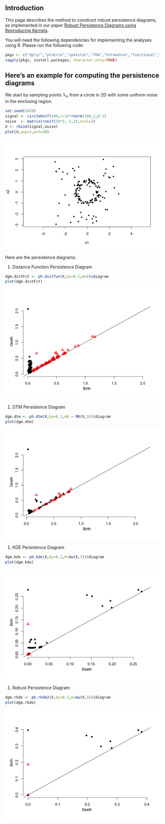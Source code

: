 Introduction
------------

This page describes the method to construct robust persistence diagrams, as implemented in our paper [Robust Persistence Diagrams using Reproducing Kernels](https://arxiv.org/abs/2006.10012). 

You will need the following dependencies for implementing the analyses using R. Please run the following code:

``` r
pkgs <- c("dplyr","plotrix","spatstat","TDA","hitandrun","functional","Rfast","plotly","viridis","plot3D")
sapply(pkgs, install.packages, character.only=TRUE)
```

## Here’s an example for computing the persistence diagrams

We start by sampling points 𝕏<sub>*n*</sub> from a circle in 2D with some uniform noise in the enclosing region. 

``` r
set.seed(2020)
signal <- circleUnif(100,r=1)*rnorm(100,1,0.1)
noise  <- matrix(runif(50*2,-3,3),ncol=2)
X <- rbind(signal,noise)
plot(X,asp=1,pch=20)
```

![](README_files/figure-markdown_github/unnamed-chunk-8-1.png)

Here are the persistence diagrams.

1.  Distance Function Persistence Diagram

``` r
dgm.distFct <- ph.distfun(X,by=0.1,H=0)$diagram
plot(dgm.distFct)
```

![](README_files/figure-markdown_github/unnamed-chunk-9-1.png)

1.  DTM Persistence Diagram

``` r
dgm.dtm <- ph.dtm(X,by=0.1,m0 = M0(X,3))$diagram
plot(dgm.dtm)
```

![](README_files/figure-markdown_github/unnamed-chunk-10-1.png)

1.  KDE Persistence Diagram

``` r
dgm.kde <- ph.kde(X,by=0.1,H=bw(X,3))$diagram
plot(dgm.kde)
```

![](README_files/figure-markdown_github/unnamed-chunk-11-1.png)

1.  Robust Persistence Diagram

``` r
dgm.rkde <- ph.rkde2(X,by=0.1,H=bw(X,3))$diagram
plot(dgm.rkde)
```

![](README_files/figure-markdown_github/unnamed-chunk-12-1.png)
